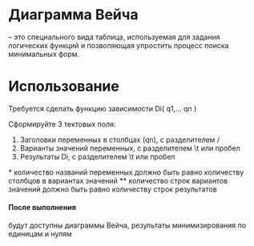 # Диаграмма Вейча
 – это специального вида таблица, используемая для задания логических функций и позволяющая упростить процесс поиска минимальных форм.

# Использование

Требуется сделать функцию зависимости Di( q1,... qn )

Сформируйте 3 тектовых поля:
1. Заголовки переменных в столбцах (qn), с разделителем /
2. Варианты значений переменных, с разделителем \t или пробел
3. Результаты Di, с разделителем \t или пробел

\* количество названий переменных должно быть равно количеству столбцов в вариантах значений
\** количество строк вариантов значений должно быть равно количеству строк результатов

#### После выполнения 
будут доступны диаграммы Вейча, результаты минимизирования по единицам и нулям
